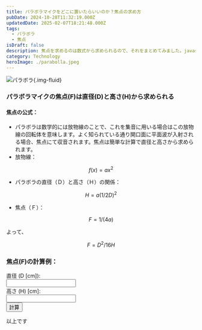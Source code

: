 ```yaml
---
title: パラボラマイクをどこに置いたらいいのか？焦点の求め方
pubDate: 2024-10-28T11:32:19.000Z
updatedDate: 2025-02-07T18:21:48.000Z
tags:
  - パラボラ
  - 焦点
isDraft: false
description: 焦点を求めるのは数式から求められるので、それをまとめてみました。javascriptで計算式を載せました。
category: Technology
heroImage: ./parabolla.jpeg
---
```




![パラボラ](https://object-storage.tyo2.conoha.io/v1/nc_2520d9a1_blog-astro-assets/blog-astro-assets/parabolla.jpeg){.img-fluid}



### パラボラマイクの焦点(F)は直径(D)と高さ(H)から求められる

#### 焦点の公式：

- パラボラは数学的には放物線のことで、これを集音に用いる場合はこの放物線の回転体を意味します。よく知られている通り開口面に平面波が入射される場合、焦点にて収音されます。焦点は簡単な計算で直径と高さから求められます。
- 放物線：

$$ f(x) = ax^2 $$

- パラボラの直径（Ｄ）と高さ（Ｈ）の関係：

$$H=a(1/2 D)^2$$

- 焦点（Ｆ）：

$$F=1/(4a)$$

よって、

$$F=D^2/16H$$

### 焦点(F)の計算例：
<div class="row">
<label class="col-sm-5" for="diameter">直径 (D [cm]):</label>
<div  class="col-sm-5">
<input class="form-control" id="diameter" type="number" step="any">
</div>
</div>
<div class="row">
<label class="col-sm-5">高さ (H) [cm]:</label>
<div  class="col-sm-5">
<input class="form-control" id="height" type="number" step="any">
</div>
</div>

<div class="row">
  <button type="button" class="col-sm-5 btn btn-primary" onclick="calculateF()">計算</button>
  <span class="col-sm-5 bg-dark-subtle mx-3" id="result"></span>
</div>

<script>
function calculateF() {
const diameter = parseFloat(document.getElementById("diameter").value);
const height = parseFloat(document.getElementById("height").value); 
if (isNaN(diameter) || isNaN(height) || height === 0) {
document.getElementById("result").textContent = "有効な数値を入力してください。";
return;
}
const F = (Math.pow(diameter, 2)) / (16 * height);             // 結果の表示 
document.getElementById("result").textContent = `Fの値: ${F.toFixed(2)} [cm]`;
}
</script>







以上です

   

